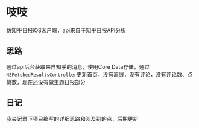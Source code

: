 # 吱吱
仿知乎日报iOS客户端，api来自于[知乎日报API分析](https://github.com/izzyleung/ZhihuDailyPurify/wiki/%E7%9F%A5%E4%B9%8E%E6%97%A5%E6%8A%A5-API-%E5%88%86%E6%9E%90)

## 思路
通过api后台获取来自知乎的消息，使用Core Data存储，通过`NSFetchedResultsController`更新首页。没有离线，没有评论，没有评论数、点赞数，现在还没有做主题日报部分

## 日记
我会记录下项目编写的详细思路和涉及到的点，后期更新